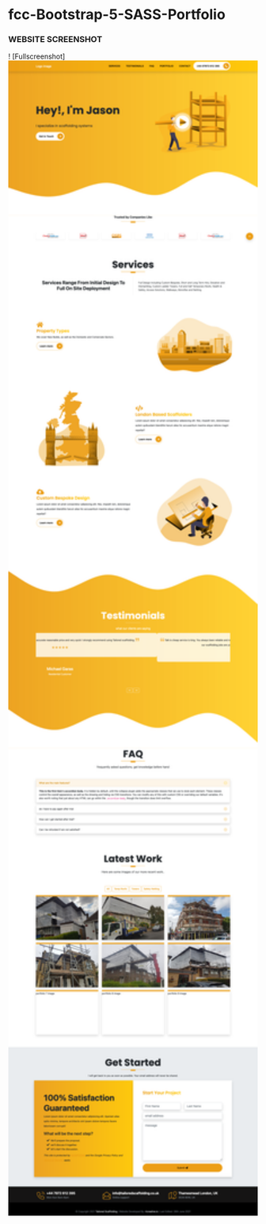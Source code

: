 # fcc-Bootstrap-5-SASS-Portfolio
### WEBSITE SCREENSHOT
! [Fullscreenshot]<img src="images/screenshots/Screenshot 2021-06-28 at 02-36-41 Tailored Scaffolding - Professional Scaffolders.png" width="700">